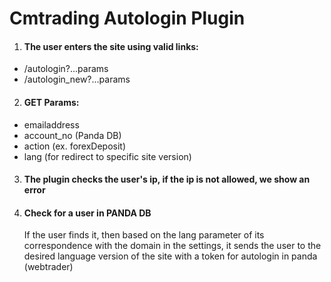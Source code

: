 # Cmtrading Autologin Plugin

1. #### The user enters the site using valid links:
- /autologin?...params
- /autologin_new?...params

2. #### GET Params:
- emailaddress
- account_no (Panda DB)
- action (ex. forexDeposit)
- lang (for redirect to specific site version)

3. #### The plugin checks the user's ip, if the ip is not allowed, we show an error
4. #### Check for a user in PANDA DB
   If the user finds it, then based on the lang parameter of its correspondence with the domain in the settings, it sends the user to the desired language version of the site with a token for autologin in panda (webtrader)